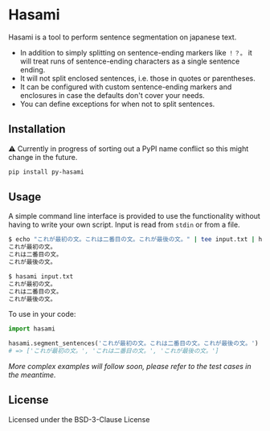 # Hasami

Hasami is a tool to perform sentence segmentation on japanese text.

* In addition to simply splitting on sentence-ending markers like `！？。` 
  it will treat runs of sentence-ending characters as a single sentence ending.
* It will not split enclosed sentences, i.e. those in quotes or parentheses.
* It can be configured with custom sentence-ending markers and enclosures 
  in case the defaults don't cover your needs.
* You can define exceptions for when not to split sentences.

## Installation

:warning: Currently in progress of sorting out a PyPI name conflict so this might change in the future.

```bash
pip install py-hasami
```

## Usage

A simple command line interface is provided to use the functionality
without having to write your own script. Input is read from `stdin` or from a file.
```bash
$ echo "これが最初の文。これは二番目の文。これが最後の文。" | tee input.txt | hasami
これが最初の文。
これは二番目の文。
これが最後の文。

$ hasami input.txt
これが最初の文。
これは二番目の文。
これが最後の文。
```

To use in your code: 

```python
import hasami

hasami.segment_sentences('これが最初の文。これは二番目の文。これが最後の文。')
# => ['これが最初の文。', 'これは二番目の文。', 'これが最後の文。']
```

*More complex examples will follow soon, please refer to the test cases in the meantime.* 

## License

Licensed under the BSD-3-Clause License